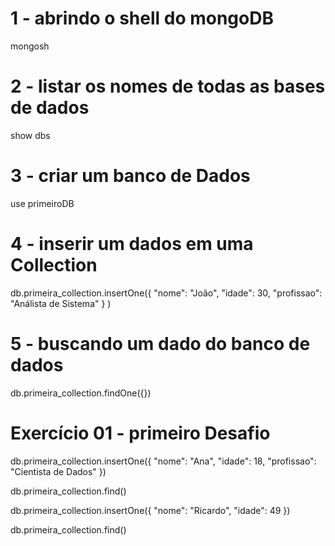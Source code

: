 # 1 - abrindo o shell do mongoDB

mongosh

# 2 - listar os nomes de todas as bases de dados 

show dbs


# 3 - criar um banco de Dados

use primeiroDB

# 4 - inserir um dados em uma Collection

db.primeira_collection.insertOne({ "nome": "João", "idade": 30, "profissao": "Análista de Sistema" } )

# 5 - buscando um dado do banco de dados

db.primeira_collection.findOne({})

# Exercício 01 - primeiro Desafio

db.primeira_collection.insertOne({ "nome": "Ana", "idade": 18, "profissao": "Cientista de Dados" })

db.primeira_collection.find()

db.primeira_collection.insertOne({ "nome": "Ricardo", "idade": 49 })

db.primeira_collection.find()
